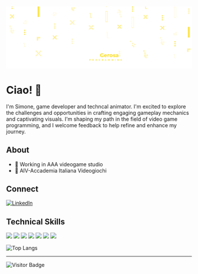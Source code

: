 
![gitHub_banner](https://github.com/simogerr/AIV/blob/main/resources/github_banner_transparency.png)
# Ciao! 👋
I'm Simone, game developer and techncal animator. I'm excited to explore the challenges and opportunities in crafting engaging gameplay mechanics and captivating visuals. I'm shaping my path in the field of video game programming, and I welcome feedback to help refine and enhance my journey.

## About
- 🔭 Working in AAA videogame studio
- 🌱 AIV-Accademia Italiana Videogiochi


## Connect
[![LinkedIn](https://img.shields.io/badge/linkedin-%230077B5.svg?style=for-the-badge&logo=linkedin&logoColor=white)](https://www.linkedin.com/in/simone-gerosa-7a306b98/) <br>

## Technical Skills
![](https://img.shields.io/badge/Code-c-informational?style=flat&logo=c&color=009dff)
![](https://img.shields.io/badge/Code-csharp-informational?style=flat&logo=csharp&color=009dff)
![](https://img.shields.io/badge/Code-python-informational?style=flat&logo=python&color=009dff)
![](https://img.shields.io/badge/Engine-Unity-informational?style=flat&logo=unity&color=ffea00)
![](https://img.shields.io/badge/Engine-UnrealEngine-informational?style=flat&logo=unrealengine&color=ffea00)
![](https://img.shields.io/badge/Tool-Maya-informational?style=flat&logo=autodesk&color=02ab37)
![](https://img.shields.io/badge/Tool-MoBu-informational?style=flat&logo=autodesk&color=02ab37)

<!-- ![](https://img.shields.io/badge/Code-c++-informational?style=flat&logo=cplusplus&color=009dff) -->


![Top Langs](https://github-readme-stats.vercel.app/api/top-langs/?username=simogerr&hide=TeX&layout=compact&theme=prussian)


------  ------  ------
![Visitor Badge](https://visitor-badge.laobi.icu/badge?page_id=simogerr.simogerr)

<!--
![Github Stats](https://github-readme-stats.vercel.app/api?username=simogerr&count_private=true&show_icons=true&include_all_commits=true&theme=prussian&layout=compact)
Here are some ideas to get you started:

- 🔭 I’m currently working on ...
- 🌱 I’m currently learning ...
- 👯 I’m looking to collaborate on ...
- 🤔 I’m looking for help with ...
- 💬 Ask me about ...
- 📫 How to reach me: ...
- 😄 Pronouns: ...
- ⚡ Fun fact: ...
-->
